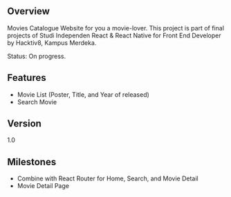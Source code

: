 ## Overview

Movies Catalogue Website for you a movie-lover. This project is part of final projects of Studi Independen React & React Native for Front End Developer by Hacktiv8, Kampus Merdeka.

Status: On progress.

## Features

- Movie List (Poster, Title, and Year of released)
- Search Movie

## Version

1.0

## Milestones

- Combine with React Router for Home, Search, and Movie Detail
- Movie Detail Page
